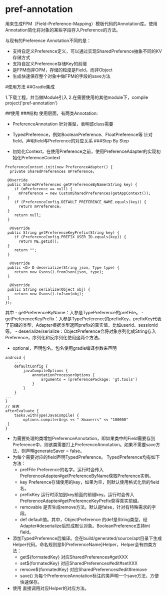 # pref-annotation
用来生成FPM（Field-Preference-Mapping）模板代码的Annotation库。使用Annotation简化将对象的某些字段存入Preference的方法。

与现有的Preference Annotation不同的是：

- 支持自定义Preference定义，可以通过实现SharedPreference抽象不同的KV存储方式
- 支持自定义Preference存储Key的前缀
- 是FPM而非OPM，存储的粒度是Field，而非Object
- 生成快速保存整个对象中做FPM的字段的save方法

#使用方法
##Gradle集成

1.下载工程，并当做Module引入
2.在需要使用的其他module下，compile project('pref-annotation')

##使用
###结构
使用层面，有两类Annotation:

- PreferenceAnnotation 针对类型，表明该class需要
- TypedPreference，例如BooleanPreference、FloatPreference等 针对field，声明field与Preference的对应关系
###Step By Step

- 初始化Context，在使用Preference之前，使用PreferenceAdapter的实现初始化PreferenceContext

```
PreferenceContext.init(new PreferenceAdapter() {
  private SharedPreferences mPreference;

 @Override
 public SharedPreferences getPreferenceByName(String key) {
    if (mPreference == null) {
      mPreference = new CustomSharedPreferences(getAppContext());
 }
    if (PreferenceConfig.DEFAULT_PREFERENCE_NAME.equals(key)) {
      return mPreference;
 }
    return null;
 }

  @Override
 public String getPreferenceKeyPrefix(String key) {
    if (PreferenceConfig.PREFIX_USER_ID.equals(key)) {
      return ME.getId();
 }
    return "";
 }

  @Override
 public <D> D deserialize(String json, Type type) {
    return new Gsons().fromJson(json, type);
 }

  @Override
 public String serialize(Object obj) {
    return new Gsons().toJson(obj);
 }
});

```
 其中
	- getPreferenceByName：入参是TypePreference的prefFile。
	- getPreferenceKeyPrefix：入参是TypePreference的prefixKey，prefixKey代表了前缀的类型，Adapter根据类型返回prefix的真实值，比如userid、sessionid等。
	- deserialize/serialize：ObjectPreference会将对象序列化成String存入Preference，序列化和反序列化使用这两个方法。

- 	optional，声明包名。包名使用gradle编译参数来声明

```
android {
    ...
    defaultConfig {
        javaCompileOptions {
            annotationProcessorOptions {
                arguments = [preferencePackage: 'gt.tools']
            }
        }
    }
...
}
// 日志
afterEvaluate {
    tasks.withType(JavaCompile) {
        options.compilerArgs << "-Xmaxerrs" << "100000"
 }
}

```

- 	为需要处理的类增加PreferenceAnnotation，即如果类中的Field需要存到Preference中，则该类需要打上PreferenceAnnotation。如果不需要save方法，则声明generateSaver = false。
-  为每个需要对应的field声明TypedPreference。 TypedPreference均有如下方法：
	- prefFile Preference的名字。运行时会传入PreferenceAdapter#getPreferenceByName获取Preference实例。
	- key Preference存储使用的key，如果为空，则默认使用格式化后的field名。
	- prefixKey 运行时添加到key前面的前缀key。运行时会传入PreferenceAdapter#getPreferenceKeyPrefix获得真实前缀。
	- removable 是否生成remove方法，默认是false，针对有特殊需求的字段。
	- def default值。其中，ObjectPreference 的def是String类型，经Adapter#deserialize后形成默认对象。BooleanPreference支持int field。 
- 添加TypedPreference后编译。会在build/generated/source/apt目录下生成Helper代码。命名规则是${PreferenceName}Helper，Helper会有四类方法：
	- get${formatedKey} 对应SharedPreferences#getXXX
	- set${formatedKey} 对应SharedPreferences#edit#setXXX
	- remove${formatedKey} 对应SharedPreferences#edit#remove
	- save() 为每个PreferenceAnnotation标注的类声明一个save方法，方便快速保存。
- 使用 直接调用对应Helper的对应方法。




